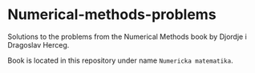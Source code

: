 # Numerical-methods-problems
Solutions to the problems from the Numerical Methods book by Djordje i Dragoslav Herceg.

Book is located in this repository under name `Numericka matematika`.
